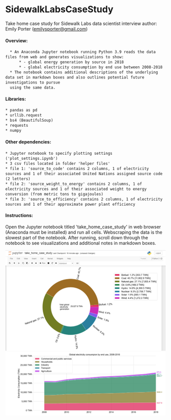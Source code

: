 # SidewalkLabsCaseStudy
  Take home case study for Sidewalk Labs data scientist interview
  author: Emily Porter (emilysporter@gmail.com)

#### Overview:
	  * An Anaconda Jupyter notebook running Python 3.9 reads the data files from web and generates visualizations to show:
		  * - global energy generation by source in 2018
		  * - global electricity consumption by end use between 2008-2018
	  * The notebook contains additional descriptions of the underlying data set in markdown boxes and also outlines potential future investigations to pursue
	  using the same data.

#### Libraries:
	* pandas as pd
	* urllib.request
	* bs4 (BeautifulSoup)
	* requests
	* numpy
	
#### Other dependencies:
	* Jupyter notebook to specify plotting settings ('plot_settings.ipynb')
	* 3 csv files located in folder 'helper files'
	* file 1: 'source_to_code' contains 2 columns, 1 of electricity sources and 1 of their associated United Nations assigned source code (2 letters)
	* file 2: 'source_weight_to_energy' contains 2 columns, 1 of electricity sources and 1 of their associated weight to energy conversion (from metric tons to gigajoules)
	* file 3: 'source_to_efficiency' contains 2 columns, 1 of electricity sources and 1 of their approximate power plant efficiency

#### Instructions:
Open the Jupyter notebook titled 'take_home_case_study' in web browser (Anaconda must be installed) and run all cells. Webscraping the data is the slowest part of the   notebook. After running, scroll down through the notebook to see visualizations and additional notes in markdown boxes.

![screenshot](https://github.com/emporter/SidewalkLabsCaseStudy/blob/main/Q1_plot_screenshot.PNG)
![screenshot](https://github.com/emporter/SidewalkLabsCaseStudy/blob/main/Q2_plot_screenshot.PNG)
